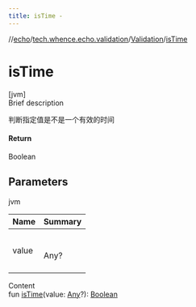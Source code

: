 ```yaml
---
title: isTime -
---
```

//[echo](../../index.md)/[tech.whence.echo.validation](../index.md)/[Validation](index.md)/[isTime](is-time.md)



# isTime  
[jvm]  
Brief description  


判断指定值是不是一个有效的时间



#### Return  


Boolean



## Parameters  
  
jvm  
  
|  Name|  Summary| 
|---|---|
| value| <br><br>Any?<br><br>
  
  
Content  
fun [isTime](is-time.md)(value: [Any](https://kotlinlang.org/api/latest/jvm/stdlib/kotlin/-any/index.html)?): [Boolean](https://kotlinlang.org/api/latest/jvm/stdlib/kotlin/-boolean/index.html)  




